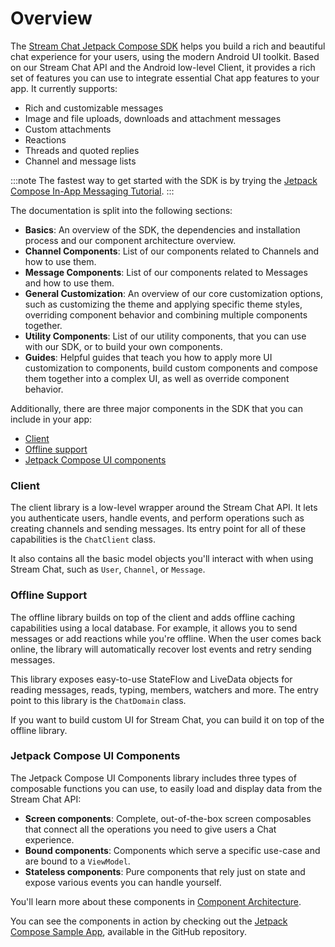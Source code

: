 # Overview

The [Stream Chat Jetpack Compose SDK](https://github.com/GetStream/stream-chat-android-compose) helps you build a rich and beautiful chat experience for your users, using the modern Android UI toolkit. Based on our Stream Chat API and the Android low-level Client, it provides a rich set of features you can use to integrate essential Chat app features to your app. It currently supports:

* Rich and customizable messages
* Image and file uploads, downloads and attachment messages
* Custom attachments
* Reactions
* Threads and quoted replies
* Channel and message lists

:::note 
The fastest way to get started with the SDK is by trying the [Jetpack Compose In-App Messaging Tutorial](https://getstream.io/chat/compose/tutorial/).
:::

The documentation is split into the following sections:

* **Basics**: An overview of the SDK, the dependencies and installation process and our component architecture overview.
* **Channel Components**: List of our components related to Channels and how to use them.
* **Message Components**: List of our components related to Messages and how to use them.
* **General Customization**: An overview of our core customization options, such as customizing the theme and applying specific theme styles, overriding component behavior and combining multiple components together.
* **Utility Components**: List of our utility components, that you can use with our SDK, or to build your own components.
* **Guides**: Helpful guides that teach you how to apply more UI customization to components, build custom components and compose them together into a complex UI, as well as override component behavior. 

Additionally, there are three major components in the SDK that you can include in your app:

* [Client](https://github.com/GetStream/stream-chat-android/tree/main/stream-chat-android-client)
* [Offline support](https://github.com/GetStream/stream-chat-android/tree/main/stream-chat-android-offline)
* [Jetpack Compose UI components](https://github.com/GetStream/stream-chat-android-compose/tree/main/stream-chat-android-compose)

### Client

The client library is a low-level wrapper around the Stream Chat API. It lets you authenticate users, handle events, and perform operations such as creating channels and sending messages. Its entry point for all of these capabilities is the `ChatClient` class.

It also contains all the basic model objects you'll interact with when using Stream Chat, such as `User`, `Channel`, or `Message`.

### Offline Support

The offline library builds on top of the client and adds offline caching capabilities using a local database. For example, it allows you to send messages or add reactions while you're offline. When the user comes back online, the library will automatically recover lost events and retry sending messages.

This library exposes easy-to-use StateFlow and LiveData objects for reading messages, reads, typing, members, watchers and more. The entry point to this library is the `ChatDomain` class.

If you want to build custom UI for Stream Chat, you can build it on top of the offline library.

### Jetpack Compose UI Components

The Jetpack Compose UI Components library includes three types of composable functions you can use, to easily load and display data from the Stream Chat API:

* **Screen components**: Complete, out-of-the-box screen composables that connect all the operations you need to give users a Chat experience.
* **Bound components**: Components which serve a specific use-case and are bound to a `ViewModel`.
* **Stateless components**: Pure components that rely just on state and expose various events you can handle yourself.

You'll learn more about these components in [Component Architecture](./02-component-architecture.md).

You can see the components in action by checking out the [Jetpack Compose Sample App](https://github.com/GetStream/stream-chat-android-compose/tree/main/app), available in the GitHub repository.
